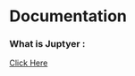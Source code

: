 
<h1> Documentation </h1>
<h3> What is Juptyer : </h3>  <a href="https://docs.jupyter.org/en/latest/"  target="_blank">Click Here</a>

